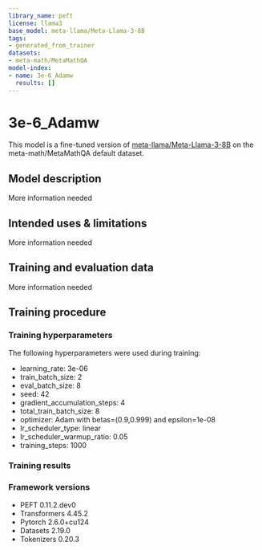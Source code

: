 ```yaml
---
library_name: peft
license: llama3
base_model: meta-llama/Meta-Llama-3-8B
tags:
- generated_from_trainer
datasets:
- meta-math/MetaMathQA
model-index:
- name: 3e-6_Adamw
  results: []
---
```


<!-- This model card has been generated automatically according to the information the Trainer had access to. You
should probably proofread and complete it, then remove this comment. -->

# 3e-6_Adamw

This model is a fine-tuned version of [meta-llama/Meta-Llama-3-8B](https://huggingface.co/meta-llama/Meta-Llama-3-8B) on the meta-math/MetaMathQA default dataset.

## Model description

More information needed

## Intended uses & limitations

More information needed

## Training and evaluation data

More information needed

## Training procedure

### Training hyperparameters

The following hyperparameters were used during training:
- learning_rate: 3e-06
- train_batch_size: 2
- eval_batch_size: 8
- seed: 42
- gradient_accumulation_steps: 4
- total_train_batch_size: 8
- optimizer: Adam with betas=(0.9,0.999) and epsilon=1e-08
- lr_scheduler_type: linear
- lr_scheduler_warmup_ratio: 0.05
- training_steps: 1000

### Training results



### Framework versions

- PEFT 0.11.2.dev0
- Transformers 4.45.2
- Pytorch 2.6.0+cu124
- Datasets 2.19.0
- Tokenizers 0.20.3